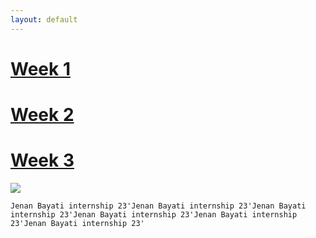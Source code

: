 ```yaml
---
layout: default
---
```


# [Week 1](./another-page.html)
# [Week 2](./another-page-2.html)
# [Week 3](./another-page-3.html)

<img src="https://seeklogo.com/images/Q/qatar-museum-logo-304B742416-seeklogo.com.png">


```
Jenan Bayati internship 23'Jenan Bayati internship 23'Jenan Bayati internship 23'Jenan Bayati internship 23'Jenan Bayati internship 23'Jenan Bayati internship 23'
```
